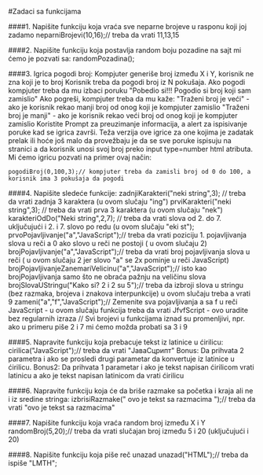#Zadaci sa funkcijama 


####1. Napišite funkciju koja vraća sve neparne brojeve u rasponu koji joj zadamo
    neparniBrojevi(10,16);// treba da vrati 11,13,15

####2. Napišite funkciju koja postavlja random boju pozadine na sajt mi ćemo je pozvati sa:
    randomPozadina();

####3. Igrica pogodi broj:
    Kompjuter generiše broj između X i Y, korisnik ne zna koji je to broj
    Korisnik treba da pogodi broj iz N pokušaja.
    Ako pogodi kompjuter treba da mu izbaci poruku "Pobedio si!!! Pogodio si broj koji sam zamislio"
    Ako pogreši, kompjuter treba da mu kaže:
    "Traženi broj je veći" - ako je korisnik rekao manji broj od onog koji je kompjuter zamislio
    "Traženi broj je manji" - ako je korisnik rekao veći broj od onog koji je kompjuter zamislio
    Koristite Prompt za preuzimanje informacija, a alert za ispisivanje poruke kad se igrica završi.
    Teža verzija ove igrice za one kojima je zadatak prelak ili hoće još malo da provežbaju je da se
    sve poruke ispisuju na stranici a da korisnik unosi svoj broj preko input type=number html atributa.
    Mi ćemo igricu pozvati na primer ovaj način:

    pogodiBroj(0,100,3);// kompjuter treba da zamisli broj od 0 do 100, a korisnik ima 3 pokušaja da pogodi

####4. Napišite sledeće funkcije:
    zadnjiKarakteri("neki string",3);   // treba da vrati zadnja 3 karaktera (u ovom slučaju "ing")
    prviKarakteri("neki string",3);     // treba da vrati prva 3 karaktera (u ovom slučaju "nek")
    karakteriOdDo("Neki string",2,7);   // treba da vrati slova od 2. do 7. uključujući i 2. i 7. slovo po redu (u ovom slučaju "eki st");
    prvoPojavljivanje("a","JavaScript");// treba da vrati poziciju 1. pojavljivanja slova u reči a 0 ako slovo u reči ne postoji ( u ovom slučaju 2)
    brojPojavljivanje("a","JavaScript");// treba da vrati broj pojavljivanja slova u reči ( u ovom slučaju 2 jer slovo "a" se 2x pominje u reči JavaScript)
    brojPojavljivanjeZanemariVelicinu("a","JavaScript");// isto kao brojPojavljivanja samo što ne obraća pažnju na veličinu slova
    brojSlovaUStringu("Kako si? 2 i 2 su 5");// treba da izbroji slova u stringu (bez razmaka, brojeva i znakova interpunkcije) u ovom slučaju treba a vrati 9
    zameni("a","f","JavaScript");// Zemenite sva pojavljivanja a sa f u reči JavaScript - u ovom slučaju funkcija treba da vrati JfvfScript - ovo uradite bez regularnih izraza
    // Svi brojevi u funkcijama iznad su promenljivi, npr. ako u primeru piše 2 i 7 mi ćemo možda probati sa 3 i 9


####5. Napravite funkciju koja prebacuje tekst iz latinice u ćirilicu:
    cirilica("JavaScript");// treba da vrati "ЈаваСцрипт"
    Bonus: Da prihvata 2 parametra i ako se prosledi drugi parametar da konvertuje iz latinice u ćirilicu.
    Bonus2: Da prihvata 1 parametar i ako je tekst napisan ćirilicom vrati latinicu a ako je tekst napisan latinicom da vrati ćirilicu

####6. Napravite funkciju koja će da briše razmake sa početka i kraja ali ne i iz sredine stringa:
    izbrisiRazmake("  ovo je tekst sa razmacima    ");// treba da vrati "ovo je tekst sa razmacima"

####7. Napišite funkciju koja vraća random broj između X i Y
    randomBroj(5,20);// treba da vrati slučajan broj između 5 i 20 (uključujući i 20)

####8. Napišite funkciju koja piše reč unazad
    unazad("HTML");// treba da ispiše "LMTH";
